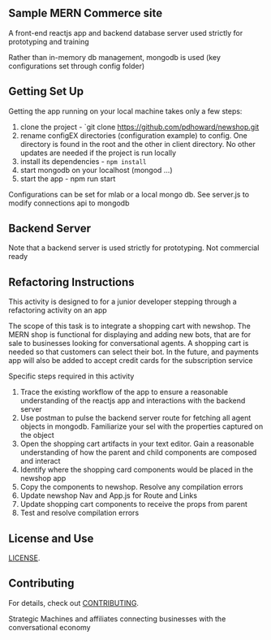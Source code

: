 
## Sample MERN Commerce site

A front-end reactjs app and backend database server used strictly for prototyping and training

Rather than in-memory db management, mongodb is used (key configurations set through config folder)

## Getting Set Up

Getting the app running on your local machine takes only a few steps:

1. clone the project - `git clone https://github.com/pdhoward/newshop.git
2. rename configEX directories (configuration example) to config. One directory is found in the root and the other in client directory. No other updates are needed if the project is run locally
3. install its dependencies - `npm install`
4. start mongodb on your localhost (mongod ...)
5. start the app - npm run start

Configurations can be set for mlab or a local mongo db.
See server.js to modify connections api to mongodb

## Backend Server

Note that a backend server is used strictly for prototyping. Not commercial ready

## Refactoring Instructions

This activity is designed to for a junior developer stepping through a refactoring activity on an app

The scope of this task is to integrate a shopping cart with newshop. The MERN shop is functional for displaying and adding new bots, that are for sale to businesses looking for conversational agents. A shopping cart is needed so that customers can select their bot. In the future, and payments app will also be added to accept credit cards for the subscription service

Specific steps required in this activity
1. Trace the existing workflow of the app to ensure a reasonable understanding of the reactjs app and interactions with the backend server
2. Use postman to pulse the backend server route for fetching all agent objects in mongodb. Familiarize your sel with the properties captured on the object
3. Open the shopping cart artifacts in your text editor. Gain a reasonable understanding of how the parent and child components are composed and interact
4. Identify where the shopping card components would be placed in the newshop app
5. Copy the components to newshop. Resolve any compilation errors
6. Update newshop Nav and App.js for Route and Links
7. Update shopping cart components to receive the props from parent
8. Test and resolve compilation errors



## License and Use
 [LICENSE](LICENSE.txt).

## Contributing

For details, check out [CONTRIBUTING](.github/CONTRIBUTING.md).


Strategic Machines and affiliates
connecting businesses with the conversational economy
